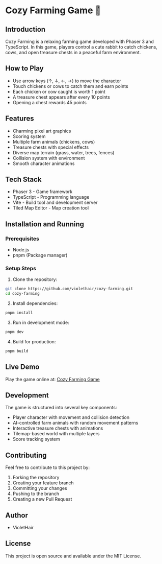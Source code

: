 # Cozy Farming Game 🌾

## Introduction

Cozy Farming is a relaxing farming game developed with Phaser 3 and TypeScript. In this game, players control a cute rabbit to catch chickens, cows, and open treasure chests in a peaceful farm environment.

## How to Play

-   Use arrow keys (↑, ↓, ←, →) to move the character
-   Touch chickens or cows to catch them and earn points
-   Each chicken or cow caught is worth 1 point
-   A treasure chest appears after every 10 points
-   Opening a chest rewards 45 points

## Features

-   Charming pixel art graphics
-   Scoring system
-   Multiple farm animals (chickens, cows)
-   Treasure chests with special effects
-   Diverse map terrain (grass, water, trees, fences)
-   Collision system with environment
-   Smooth character animations

## Tech Stack

-   Phaser 3 - Game framework
-   TypeScript - Programming language
-   Vite - Build tool and development server
-   Tiled Map Editor - Map creation tool

## Installation and Running

### Prerequisites

-   Node.js
-   pnpm (Package manager)

### Setup Steps

1. Clone the repository:

```bash
git clone https://github.com/violethair/cozy-farming.git
cd cozy-farming
```

2. Install dependencies:

```bash
pnpm install
```

3. Run in development mode:

```bash
pnpm dev
```

4. Build for production:

```bash
pnpm build
```

## Live Demo

Play the game online at: [Cozy Farming Game](https://cozy-farming.vercel.app)

## Development

The game is structured into several key components:

-   Player character with movement and collision detection
-   AI-controlled farm animals with random movement patterns
-   Interactive treasure chests with animations
-   Tilemap-based world with multiple layers
-   Score tracking system

## Contributing

Feel free to contribute to this project by:

1. Forking the repository
2. Creating your feature branch
3. Committing your changes
4. Pushing to the branch
5. Creating a new Pull Request

## Author

-   VioletHair

## License

This project is open source and available under the MIT License.
